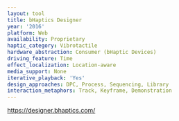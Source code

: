 ```yaml
---
layout: tool
title: bHaptics Designer
year: '2016'
platform: Web
availability: Proprietary
haptic_category: Vibrotactile
hardware_abstraction: Consumer (bHaptic Devices)
driving_feature: Time
effect_localization: Location-aware
media_support: None
iterative_playback: 'Yes'
design_approaches: DPC, Process, Sequencing, Library
interaction_metaphors: Track, Keyframe, Demonstration
---
```

https://designer.bhaptics.com/